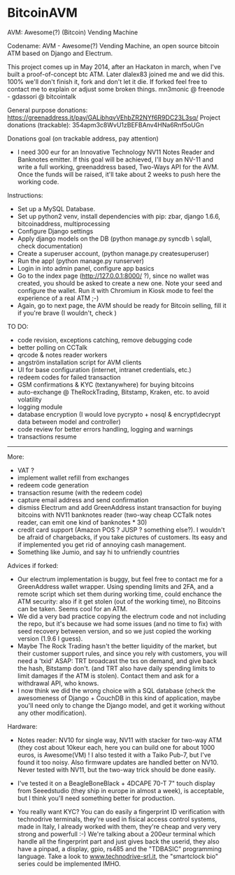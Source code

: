BitcoinAVM
==========

AVM: Awesome(?) (Bitcoin) Vending Machine

Codename: AVM - Awesome(?) Vending Machine, an open source bitcoin ATM based on Django and Electrum.

This project comes up in May 2014, after an Hackaton in march, when I've built a proof-of-concept btc ATM.
Later dlalex83 joined me and we did this. 100% we'll don't finish it, fork and don't let it die.
If forked feel free to contact me to explain or adjust some broken things. mn3monic @ freenode - gdassori @ bitcointalk

General purpose donations: https://greenaddress.it/pay/GALibhqvVEhbZR2NYf6R9DC23L3sq/
Project donations (trackable): 354apm3c8WvU1zBEFBAnv4HNa6Rnf5oUGn

Donations goal (on trackable address, pay attention)

- I need 300 eur for an Innovative Technology NV11 Notes Reader and Banknotes emitter. If this goal will be achieved, I'll buy an NV-11 and write a full working, greenaddress based, Two-Ways API for the AVM. Once the funds will be raised, it'll take about 2 weeks to push here the working code.



Instructions:

- Set up a MySQL Database.
- Set up python2 venv, install dependencies with pip: zbar, django 1.6.6, bitcoinaddress, multiprocessing
- Configure Django settings
- Apply django models on the DB (python manage.py syncdb \ sqlall, check documentation)
- Create a superuser account, (python manage.py createsuperuser)
- Run the app! (python manage.py runserver)
- Login in into admin panel, configure app basics
- Go to the index page (http://127.0.0.1:8000/ ?), since no wallet was created, you should be asked to create a new one. Note your seed and configure the wallet. Run it with Chromium in Kiosk mode to feel the experience of a real ATM ;-)
- Again, go to next page, the AVM should be ready for Bitcoin selling, fill it if you're brave (I wouldn't, check )

TO DO:

- code revision, exceptions catching, remove debugging code
- better polling on CCTalk
- qrcode & notes reader workers
- angström installation script for AVM clients
- UI for base configuration (internet, intranet credentials, etc.)
- redeem codes for failed transaction
- GSM confirmations & KYC (textanywhere) for buying bitcoins
- auto-exchange @ TheRockTrading, Bitstamp, Kraken, etc. to avoid volatility
- logging module
- database encryption (I would love pycrypto + nosql & encrypt\decrypt data between model and controller)
- code review for better errors handling, logging and warnings
- transactions resume

-------------------
More:

- VAT ?
- implement wallet refill from exchanges
- redeem code generation
- transaction resume (with the redeem code)
- capture email address and send confirmation
- dismiss Electrum and add GreenAddress instant transaction for buying bitcoins with NV11 banknotes reader (two-way cheap CCTalk notes reader, can emit one kind of banknotes * 30)
- credit card support (Amazon POS ? JUSP ? something else?). I wouldn't be afraid of chargebacks, if you take pictures of customers. Its easy and if implemented you get rid of annoying cash management.
- Something like Jumio, and say hi to unfriendly countries

Advices if forked:

- Our electrum implementation is buggy, but feel free to contact me for a GreenAddress wallet wrapper. Using spending limits and 2FA, and a remote script which set them during working time, could enchance the ATM security: also if it get stolen (out of the working time), no Bitcoins can be taken. Seems cool for an ATM.
- We did a very bad practice copying the electrum code and not including the repo, but it's because we had some issues (and no time to fix) with seed recovery between version, and  so we just copied the working version (1.9.6 I guess).
- Maybe The Rock Trading hasn't the better liquidity of the market, but their customer support rules, and since you rely with customers, you will need a 'txid' ASAP: TRT broadcast the txs on demand, and give back the hash, Bitstamp don't.
(and TRT also have daily spending limits to limit damages if the ATM is stolen). Contact them and ask for a withdrawal API, who knows.
- I now think we did the wrong choice with a SQL database (check the awesomeness of Django + CouchDB in this kind of application, maybe you'll need only to change the Django model, and get it working without any other modification).

Hardware:

- Notes reader: NV10 for single way, NV11 with stacker for two-way ATM (they cost about 10keur each, here you can build one for about 1000 euros, is Awesome(VM) ! I also tested it with a Taiko Pub-7, but
I've found it too noisy. Also firmware updates are handled better on NV10. Never tested with NV11, but the two-way trick should be done easily.

- I've tested it on a BeagleBoneBlack + 4DCAPE 70-T 7" touch display from Seeedstudio (they ship in europe in almost a week), is acceptable, but I think you'll need something better for production.

- You really want KYC? You can do easily a fingerprint ID verification with technodrive terminals, they're used in fisical access control systems, made in Italy, I already worked with them, they're cheap and very very strong and powerfull :-) We're talking about a 200eur terminal which handle all the fingerprint part and just gives back the userid, they also have a pinpad, a display, gpio, rs485 and the "TDBASIC" programming language. Take a look to www.technodrive-srl.it, the "smartclock bio" series could be implemented IMHO.
